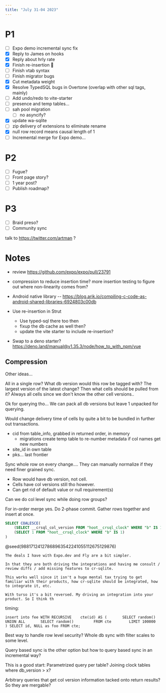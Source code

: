 ```yaml
---
title: "July 31-04 2023"
---
```


# P1
- [ ] Expo demo incremental sync fix
- [x] Reply to James on hooks
- [x] Reply about hrly rate
- [x] Finish re-insertion 😬
- [ ] Finish vtab syntax
- [ ] Finish migrator bugs
- [x] Cut metadata weight
- [x] Resolve TypedSQL bugs in Overtone (overlap with other sql tags, mainly)
- [ ] Add undo/redo to vite-starter
- [ ] presence and temp tables...
- [ ] sah pool migration
	- [ ] no asyncify?
- [x] update wa-sqlite
- [ ] zip delivery of extensions to eliminate rename
- [x] null row record means causal length of 1
- [ ] Incremental merge for Expo demo...

# P2
- [ ] Fugue?
- [ ] Front page story?
- [ ] 1 year post?
- [ ] Publish roadmap?

# P3
- [ ] Braid preso?
- [ ] Community sync

talk to https://twitter.com/artman ?


# Notes
- review https://github.com/expo/expo/pull/23791
- compression to reduce insertion time? more insertion testing to figure out where non-linearity comes from?
- Android native library -- https://blog.arik.io/compiling-c-code-as-android-shared-libraries-6924803c00db

- Use re-insertion in Strut
	- Use typed-sql there too then
	- fixup the db cache as well then?
	- update the vite starter to include re-insertion?

- Swap to a deno starter? https://deno.land/manual@v1.35.3/node/how_to_with_npm/vue

## Compression

Other ideas...

All in a single row? What db version would this row be tagged with?
The largest version of the latest change?
Then what cells should be pulled from it?
Always all cells since we don't know the other cell versions..

Ok for querying tho...
We can pack all db versions but leave 1 unpacked for querying.

Would change delivery time of cells by quite a bit to be bundled in further out transactions.


- cid from table_info, grabbed in returned order, in memory
	- migrations create temp table to re-number metadata if col names get new numbers
- site_id in own table
- pks... last frontier


Sync whole row on every change.... They can manually normalize if they need finer grained sync.
- Row would have db version, not cell.
- Cells have col versions still tho however.
- Can get rid of default value or null requirement(s)

Can we do col level sync while doing row groups?

For in-order merge yes. Do 2-phase commit. Gather rows together and insert at once.


```sql
SELECT COALESCE(
	(SELECT __crsql_col_version FROM "hoot__crsql_clock" WHERE "b" IS 1 AND __crsql_col_name = '-1'),
	(SELECT 1 FROM "hoot__crsql_clock" WHERE "b" IS 1)
)
```


@seed(98817124127868963542241055112675129876)


```
The deals I have with Expo.dev and Fly are a bit simpler.

In that they are both driving the integrations and having me consult / review diffs / add missing features to cr-sqlite.

This works well since it isn't a huge mental tax trying to get familiar with their products, how cr-sqlite should be integrated, how to integrate it, etc.

With turso it's a bit reversed. My driving an integration into your product. So I think th
```


timing:
```
insert into fee WITH RECURSIVE    cte(id) AS (       SELECT random()       UNION ALL       SELECT random()         FROM cte        LIMIT 100000  ) SELECT id, NULL as foo FROM cte;
```

Best way to handle row level security?
Whole db sync with filter scales to some level.

Query based sync is the other option but how to query based sync in an incremental way?

This is a good start: Parametrized query per table? Joining clock tables where db_version > x?

Arbitrary queries that get col version information tacked onto return results? So they are mergable?